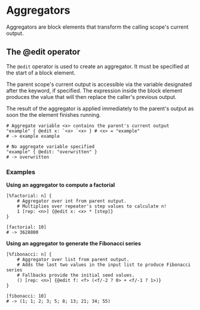 # Aggregators

Aggregators are block elements that transform the calling scope's current output.

## The @edit operator

The `@edit` operator is used to create an aggregator. 
It must be specified at the start of a block element.

The parent scope's current output is accessible via the variable designated after the keyword, if specified.
The expression inside the block element produces the value that will then replace the caller's previous output.

The result of the aggregator is applied immediately to the parent's output as soon the the element finishes running.

```rant
# Aggregate variable <x> contains the parent's current output
"example" { @edit x: `<x> `<x> } # <x> = "example"
# -> example example

# No aggregate variable specified
"example" { @edit: "overwritten" }
# -> overwritten
```

### Examples

**Using an aggregator to compute a factorial**
```rant
[%factorial: n] {
    # Aggregator over int from parent output.
    # Multiplies over repeater's step values to calculate n!
    1 [rep: <n>] {@edit x: <x> * [step]}
}

[factorial: 10]
# -> 3628800
```

**Using an aggregator to generate the Fibonacci series**
```rant
[%fibonacci: n] {
    # Aggregator over list from parent output.
    # Adds the last two values in the input list to produce Fibonacci series
    # Fallbacks provide the initial seed values.
    () [rep: <n>] {@edit f: <f> (<f/-2 ? 0> + <f/-1 ? 1>)}
}

[fibonacci: 10]
# -> (1; 1; 2; 3; 5; 8; 13; 21; 34; 55)
```